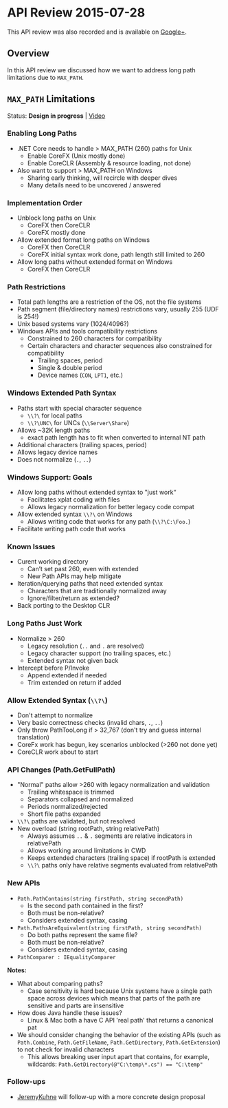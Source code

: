 # API Review 2015-07-28

This API review was also recorded and is available on [Google+](https://plus.google.com/events/cu7i66er1ien3s3975o8a5hs8i8).

## Overview

In this API review we discussed how we want to address long path limitations due
to `MAX_PATH`.

## `MAX_PATH` Limitations

Status: **Design in progress** |
[Video](https://plus.google.com/events/cu7i66er1ien3s3975o8a5hs8i8)

### Enabling Long Paths

* .NET Core needs to handle > MAX_PATH (260) paths for Unix
  - Enable CoreFX (Unix mostly done)
  - Enable CoreCLR (Assembly & resource loading, not done)
* Also want to support > MAX_PATH on Windows
  - Sharing early thinking, will recircle with deeper dives
  - Many details need to be uncovered / answered

### Implementation Order

* Unblock long paths on Unix
  - CoreFX then CoreCLR
  - CoreFX mostly done
* Allow extended format long paths on Windows
  - CoreFX then CoreCLR
  - CoreFX initial syntax work done, path length still limited to 260
* Allow long paths without extended format on Windows
  - CoreFX then CoreCLR

### Path Restrictions

* Total path lengths are a restriction of the OS, not the file systems
* Path segment (file/directory names) restrictions vary, usually 255 (UDF is 254!)
* Unix based systems vary (1024/4096?)
* Windows APIs and tools compatibility restrictions
  - Constrained to 260 characters for compatibility
  - Certain characters and character sequences also constrained for compatibility
    + Trailing spaces, period
    + Single & double period
    + Device names (`CON`, `LPT1`, etc.)

### Windows Extended Path Syntax

* Paths start with special character sequence
  - `\\?\` for local paths
  - `\\?\UNC\` for UNCs (`\\Server\Share`)
* Allows ~32K length paths
  - exact path length has to fit when converted to internal NT path
* Additional characters (trailing spaces, period)
* Allows legacy device names
* Does not normalize (`.`, `..`)

### Windows Support: Goals

* Allow long paths without extended syntax to "just work“
  - Facilitates xplat coding with files
  - Allows legacy normalization for better legacy code compat
* Allow extended syntax `\\?\` on Windows
  - Allows writing code that works for any path (`\\?\C:\Foo.`)
* Facilitate writing path code that works

### Known Issues

* Curent working directory
  - Can’t set past 260, even with extended
  - New Path APIs may help mitigate
* Iteration/querying paths that need extended syntax
  - Characters that are traditionally normalized away
  - Ignore/filter/return as extended?
* Back porting to the Desktop CLR

### Long Paths Just Work

* Normalize > 260
  - Legacy resolution (`..` and `.` are resolved)
  - Legacy character support (no trailing spaces, etc.)
  - Extended syntax not given back
* Intercept before P/Invoke
  - Append extended if needed
  - Trim extended on return if added

### Allow Extended Syntax (`\\?\`)

* Don't attempt to normalize
* Very basic correctness checks (invalid chars, `.`, `..`)
* Only throw PathTooLong if > 32,767 (don't try and guess internal translation)
* CoreFx work has begun, key scenarios unblocked (>260 not done yet)
* CoreCLR work about to start

### API Changes (Path.GetFullPath)

* "Normal" paths allow >260 with legacy normalization and validation
  - Trailing whitespace is trimmed
  - Separators collapsed and normalized
  - Periods normalized/rejected
  - Short file paths expanded
* `\\?\` paths are validated, but not resolved
* New overload (string rootPath, string relativePath)
  - Always assumes `..` & `.` segments are relative indicators in relativePath
  - Allows working around limitations in CWD
  - Keeps extended characters (trailing space) if rootPath is extended
  - `\\?\` paths only have relative segments evaluated from relativePath

### New APIs

* `Path.PathContains(string firstPath, string secondPath)`
  - Is the second path contained in the first?
  - Both must be non-relative?
  - Considers extended syntax, casing
* `Path.PathsAreEquivalent(string firstPath, string secondPath)`
  - Do both paths represent the same file?
  - Both must be non-relative?
  - Considers extended syntax, casing
* `PathComparer : IEqualityComparer`

**Notes:**

* What about comparing paths?
    - Case sensitivity is hard because Unix systems have a single path space
      across devices which means that parts of the path are sensitive and parts
      are insensitive
* How does Java handle these issues?
    - Linux & Mac both a have C API 'real path' that returns a canonical pat
* We should consider changing the behavior of the existing APIs (such as
  `Path.Combine`, `Path.GetFileName`, `Path.GetDirectory`, `Path.GetExtension`)
  to not check for invalid characters
    - This allows breaking user input apart that contains, for example,
      wildcards: `Path.GetDirectory(@"C:\temp\*.cs") == "C:\temp"`

### Follow-ups

* [JeremyKuhne](http://github.com/JeremyKuhne) will follow-up with a more
  concrete design proposal